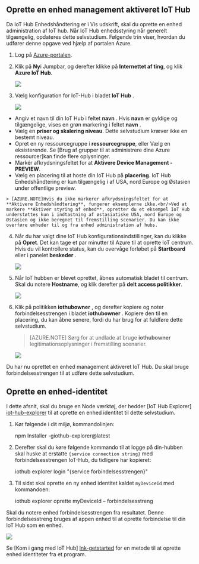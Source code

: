 ## <a name="create-a-device-management-enabled-iot-hub"></a>Oprette en enhed management aktiveret IoT Hub

Da IoT Hub Enhedshåndtering er i Vis udskrift, skal du oprette en enhed administration af IoT hub. Når IoT Hub enhedsstyring når generelt tilgængelig, opdateres dette selvstudium. Følgende trin viser, hvordan du udfører denne opgave ved hjælp af portalen Azure.

1.  Log på [Azure-portalen].
2.  Klik på **Ny**i Jumpbar, og derefter klikke på **Internettet af ting**, og klik **Azure IoT Hub**.

    ![][img-new-hub]

3.  Vælg konfiguration for IoT-Hub i bladet **IoT Hub** .

    ![][img-configure-hub]

  -   Angiv et navn til din IoT Hub i feltet **navn** . Hvis **navn** er gyldige og tilgængelige, vises en grøn markering i feltet **navn** .
  -   Vælg en **priser og skalering niveau**. Dette selvstudium kræver ikke en bestemt niveau.
  -   Opret en ny ressourcegruppe i **ressourcegruppe**, eller Vælg en eksisterende. Se [Brug af grupper til at administrere dine Azure ressourcer]kan finde flere oplysninger.
  -   Markér afkrydsningsfeltet for at **Aktivere Device Management - PREVIEW**.
  -   Vælg en placering til at hoste din IoT Hub på **placering**. IoT Hub Enhedshåndtering er kun tilgængelig i af USA, nord Europe og Østasien under offentlige preview.

    > [AZURE.NOTE]Hvis du ikke markerer afkrydsningsfeltet for at **Aktivere Enhedshåndtering**, fungerer eksemplerne ikke.<br/>Ved at markere **Aktiver styring af enhed**, opretter du et eksempel IoT Hub understøttes kun i indtastning af østasiatiske USA, nord Europe og Østasien og ikke beregnet til fremstilling scenarier. Du kan ikke overføre enheder til og fra enhed administration af hubs.

4.  Når du har valgt dine IoT Hub konfigurationsindstillinger, kan du klikke på **Opret**. Det kan tage et par minutter til Azure til at oprette IoT centrum. Hvis du vil kontrollere status, kan du overvåge forløbet på **Startboard** eller i panelet **beskeder** .

    ![][img-monitor]

5.  Når IoT hubben er blevet oprettet, åbnes automatisk bladet til centrum. Skal du notere **Hostname**, og klik derefter på **delt access politikker**.

    ![][img-keys]

6.  Klik på politikken **iothubowner** , og derefter kopiere og noter forbindelsesstrengen i bladet **iothubowner** . Kopiere den til en placering, du kan åbne senere, fordi du har brug for at fuldføre dette selvstudium.

    > [AZURE.NOTE] Sørg for at undlade at bruge **iothubowner** legitimationsoplysninger i fremstilling scenarier.

    ![][img-connection]

Du har nu oprettet en enhed management aktiveret IoT Hub. Du skal bruge forbindelsesstrengen til at udføre dette selvstudium.

## <a name="create-a-device-identity"></a>Oprette en enhed-identitet

I dette afsnit, skal du bruge en Node værktøj, der hedder [IoT Hub Explorer] [ iot-hub-explorer] til at oprette en enhed identitet til dette selvstudium.

1. Kør følgende i dit miljø, kommandolinjen:

    npm Installer -giothub-explorer@latest

2. Derefter skal du køre følgende kommando til at logge på din-hubben skal huske at erstatte `{service connection string}` med forbindelsesstrengen IoT-Hub, du tidligere har kopieret:

    iothub explorer login "{service forbindelsesstrengen}"

3. Til sidst skal oprette en ny enhed identitet kaldet `myDeviceId` med kommandoen:

    iothub explorer oprette myDeviceId – forbindelsesstreng

Skal du notere enhed forbindelsesstrengen fra resultatet. Denne forbindelsesstreng bruges af appen enhed til at oprette forbindelse til din IoT Hub som en enhed.

![][img-identity]

Se [Kom i gang med IoT Hub] [ lnk-getstarted] for en metode til at oprette enhed identiteter fra et program.

<!-- images and links -->
[img-new-hub]: media/iot-hub-get-started-create-hub-pp/image1.png
[img-configure-hub]: media/iot-hub-get-started-create-hub-pp/image2.png
[img-monitor]: media/iot-hub-get-started-create-hub-pp/image3.png
[img-keys]: media/iot-hub-get-started-create-hub-pp/image4.png
[img-connection]: media/iot-hub-get-started-create-hub-pp/image5.png
[img-identity]: media/iot-hub-get-started-create-hub-pp/devidentity.png

[Azure-portalen]: https://portal.azure.com/
[iot-hub-explorer]: https://github.com/Azure/azure-iot-sdks/tree/master/tools/iothub-explorer

[lnk-getstarted]: ../articles/iot-hub/iot-hub-csharp-csharp-getstarted.md
[Bruge grupper til at administrere dine Azure ressourcer]: ../articles/azure-portal/resource-group-portal.md
